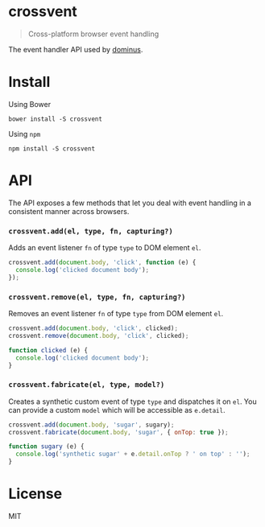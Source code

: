 # crossvent

> Cross-platform browser event handling

The event handler API used by [dominus][1].

# Install

Using Bower

```shell
bower install -S crossvent
```

Using `npm`

```shell
npm install -S crossvent
```

# API

The API exposes a few methods that let you deal with event handling in a consistent manner across browsers.

### `crossvent.add(el, type, fn, capturing?)`

Adds an event listener `fn` of type `type` to DOM element `el`.

```js
crossvent.add(document.body, 'click', function (e) {
  console.log('clicked document body');
});
```

### `crossvent.remove(el, type, fn, capturing?)`

Removes an event listener `fn` of type `type` from DOM element `el`.

```js
crossvent.add(document.body, 'click', clicked);
crossvent.remove(document.body, 'click', clicked);

function clicked (e) {
  console.log('clicked document body');
}
```

### `crossvent.fabricate(el, type, model?)`

Creates a synthetic custom event of type `type` and dispatches it on `el`. You can provide a custom `model` which will be accessible as `e.detail`.

```js
crossvent.add(document.body, 'sugar', sugary);
crossvent.fabricate(document.body, 'sugar', { onTop: true });

function sugary (e) {
  console.log('synthetic sugar' + e.detail.onTop ? ' on top' : '');
}
```

# License

MIT

[1]: https://github.com/bevacqua/dominus
